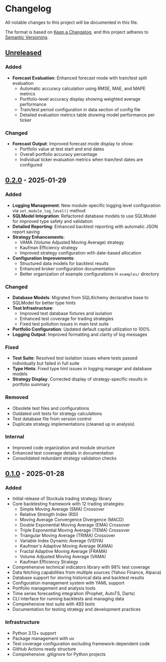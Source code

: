 # Changelog

All notable changes to this project will be documented in this file.

The format is based on [Keep a Changelog](https://keepachangelog.com/en/1.1.0/),
and this project adheres to [Semantic Versioning](https://semver.org/spec/v2.0.0.html).

## [Unreleased]

### Added

- **Forecast Evaluation**: Enhanced forecast mode with train/test split evaluation
  - Automatic accuracy calculation using RMSE, MAE, and MAPE metrics
  - Portfolio-level accuracy display showing weighted average performance
  - Train/test period configuration in data section of config file
  - Detailed evaluation metrics table showing model performance per ticker

### Changed

- **Forecast Output**: Improved forecast mode display to show:
  - Portfolio value at test start and end dates
  - Overall portfolio accuracy percentage
  - Individual ticker evaluation metrics when train/test dates are configured

## [0.2.0] - 2025-01-29

### Added

- **Logging Management**: New module-specific logging level configuration via `set_module_log_level()` method
- **SQLModel Integration**: Refactored database models to use SQLModel for improved type safety and validation
- **Detailed Reporting**: Enhanced backtest reporting with automatic JSON report saving
- **Strategy Enhancements**:
  - VAMA (Volume Adjusted Moving Average) strategy
  - Kaufman Efficiency strategy
  - Improved strategy configuration with date-based allocation
- **Configuration Improvements**:
  - Structured data models for backtest results
  - Enhanced broker configuration documentation
  - Better organization of example configurations in `examples/` directory

### Changed

- **Database Models**: Migrated from SQLAlchemy declarative base to SQLModel for better type hints
- **Test Infrastructure**: 
  - Improved test database fixtures and isolation
  - Enhanced test coverage for trading strategies
  - Fixed test pollution issues in main test suite
- **Portfolio Configuration**: Updated default capital utilization to 100%
- **Logging Output**: Improved formatting and clarity of log messages

### Fixed

- **Test Suite**: Resolved test isolation issues where tests passed individually but failed in full suite
- **Type Hints**: Fixed type hint issues in logging manager and database models
- **Strategy Display**: Corrected display of strategy-specific results in portfolio summary

### Removed

- Obsolete test files and configurations
- Outdated unit tests for strategy calculations
- Test database file from version control
- Duplicate strategy implementations (cleaned up in analysis)

### Internal

- Improved code organization and module structure
- Enhanced test coverage details in documentation
- Consolidated redundant strategy validation checks

## [0.1.0] - 2025-01-28

### Added

- Initial release of Stockula trading strategy library
- Core backtesting framework with 12 trading strategies:
  - Simple Moving Average (SMA) Crossover
  - Relative Strength Index (RSI)
  - Moving Average Convergence Divergence (MACD)
  - Double Exponential Moving Average (EMA) Crossover
  - Triple Exponential Moving Average (TEMA) Crossover
  - Triangular Moving Average (TRIMA) Crossover
  - Variable Index Dynamic Average (VIDYA)
  - Kaufman's Adaptive Moving Average (KAMA)
  - Fractal Adaptive Moving Average (FRAMA)
  - Volume Adjusted Moving Average (VAMA)
  - Kaufman Efficiency Strategy
- Comprehensive technical indicators library with 98% test coverage
- Data fetching capabilities from multiple sources (Yahoo Finance, Alpaca)
- Database support for storing historical data and backtest results
- Configuration management system with YAML support
- Portfolio management and analysis tools
- Time series forecasting integration (Prophet, AutoTS, Darts)
- CLI interface for running backtests and managing data
- Comprehensive test suite with 493 tests
- Documentation for testing strategy and development practices

### Infrastructure

- Python 3.13+ support
- Package management with uv
- Test coverage configuration excluding framework-dependent code
- GitHub Actions ready structure
- Comprehensive .gitignore for Python projects

[0.2.0]: https://github.com/mkm29/stockula/releases/tag/v0.2.0
[0.1.0]: https://github.com/mkm29/stockula/releases/tag/v0.1.0
[unreleased]: https://github.com/mkm29/stockula/compare/v0.2.0...HEAD
